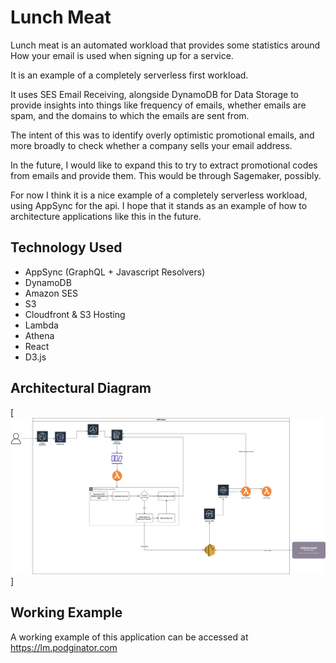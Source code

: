 # Lunch Meat

Lunch meat is an automated workload that provides some statistics around How your email is used when signing up for a service. 

It is an example of a completely serverless first workload.

It uses SES Email Receiving, alongside DynamoDB for Data Storage to provide insights into things like frequency of emails, whether emails are spam, and the domains to which the emails are sent from. 

The intent of this was to identify overly optimistic promotional emails, and more broadly to check whether a company sells your email address. 

In the future, I would like to expand this to try to extract promotional codes from emails and provide them. This would be through Sagemaker, possibly. 

For now I think it is a nice example of a completely serverless workload, using AppSync for the api. I hope that it stands as an example of how to architecture applications like this in the future.

## Technology Used

* AppSync (GraphQL + Javascript Resolvers)
* DynamoDB
* Amazon SES 
* S3
* Cloudfront & S3 Hosting
* Lambda
* Athena
* React 
* D3.js

## Architectural Diagram

[![Architecture](./docs/images/LunchMeat.drawio.png)]

## Working Example

A working example of this application can be accessed at https://lm.podginator.com

